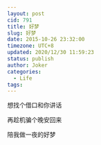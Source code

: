 ```yaml
---
layout: post
cid: 791
title: 好梦
slug: 好梦
date: 2015-10-26 23:32:00
timezone: UTC+8
updated: 2020/12/30 11:59:23
status: publish
author: Joker
categories: 
  - Life
tags: 
---
```


想找个借口和你讲话

再趁机骗个晚安回来

陪我做一夜的好梦